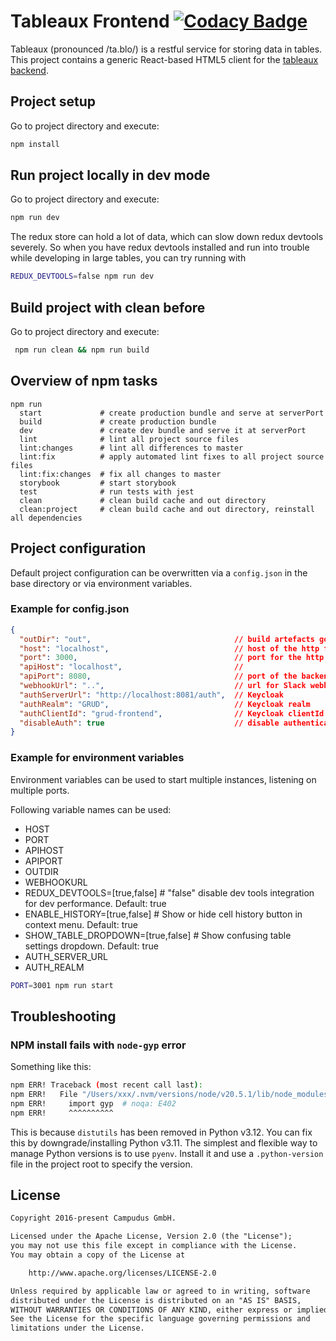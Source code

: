 # Tableaux Frontend [![Codacy Badge](https://api.codacy.com/project/badge/Grade/f0d9aa2ca53f415f91d355ed713ae405)](https://www.codacy.com/app/Campudus/tableaux-frontend?utm_source=github.com&amp;utm_medium=referral&amp;utm_content=campudus/tableaux-frontend&amp;utm_campaign=Badge_Grade)

Tableaux (pronounced /ta.blo/) is a restful service for storing data in tables. This project contains a generic React-based HTML5 client for the [tableaux backend](https://github.com/campudus/tableaux).

## Project setup

Go to project directory and execute:

```sh
npm install
```

## Run project locally in dev mode

Go to project directory and execute:

```sh
npm run dev
```

The redux store can hold a lot of data, which can slow down redux devtools severely. So when you have redux devtools installed and run into trouble while developing in large tables, you can try running
with

```sh
REDUX_DEVTOOLS=false npm run dev
```

## Build project with clean before

Go to project directory and execute:

```sh
 npm run clean && npm run build
```

## Overview of npm tasks

``` shell
npm run
  start             # create production bundle and serve at serverPort
  build             # create production bundle
  dev               # create dev bundle and serve it at serverPort
  lint              # lint all project source files
  lint:changes      # lint all differences to master
  lint:fix          # apply automated lint fixes to all project source files
  lint:fix:changes  # fix all changes to master
  storybook         # start storybook
  test              # run tests with jest
  clean             # clean build cache and out directory
  clean:project     # clean build cache and out directory, reinstall all dependencies
```

## Project configuration

Default project configuration can be overwritten via a `config.json` in the base directory or via environment variables.

### Example for config.json

```json
{
  "outDir": "out",                                // build artefacts go here
  "host": "localhost",                            // host of the http frontend
  "port": 3000,                                   // port for the http frontend
  "apiHost": "localhost",                         //
  "apiPort": 8080,                                // port of the backend service
  "webhookUrl": "..",                             // url for Slack webhook to receive user feedback
  "authServerUrl": "http://localhost:8081/auth",  // Keycloak
  "authRealm": "GRUD",                            // Keycloak realm
  "authClientId": "grud-frontend",                // Keycloak clientId
  "disableAuth": true                             // disable authentication for frontends behind old proxy (default: false)
}
```

### Example for environment variables

Environment variables can be used to start multiple instances, listening on multiple ports.

Following variable names can be used:

- HOST
- PORT
- APIHOST
- APIPORT
- OUTDIR
- WEBHOOKURL
- REDUX_DEVTOOLS=[true,false] # "false" disable dev tools integration for dev performance. Default: true
- ENABLE_HISTORY=[true,false] # Show or hide cell history button in context menu. Default: true
- SHOW_TABLE_DROPDOWN=[true,false] # Show confusing table settings dropdown. Default: true
- AUTH_SERVER_URL
- AUTH_REALM

```sh
PORT=3001 npm run start
```

## Troubleshooting

### NPM install fails with `node-gyp` error

Something like this:

```sh
npm ERR! Traceback (most recent call last):
npm ERR!   File "/Users/xxx/.nvm/versions/node/v20.5.1/lib/node_modules/npm/node_modules/node-gyp/gyp/gyp_main.py", line 42, in <module>
npm ERR!     import gyp  # noqa: E402
npm ERR!     ^^^^^^^^^^
```

This is because `distutils` has been removed in Python v3.12. You can fix this by downgrade/installing Python v3.11.
The simplest and flexible way to manage Python versions is to use `pyenv`. Install it and use a `.python-version` file in the project root to specify the version.

## License

```txt
Copyright 2016-present Campudus GmbH.

Licensed under the Apache License, Version 2.0 (the "License");
you may not use this file except in compliance with the License.
You may obtain a copy of the License at

    http://www.apache.org/licenses/LICENSE-2.0

Unless required by applicable law or agreed to in writing, software
distributed under the License is distributed on an "AS IS" BASIS,
WITHOUT WARRANTIES OR CONDITIONS OF ANY KIND, either express or implied.
See the License for the specific language governing permissions and
limitations under the License.
```
